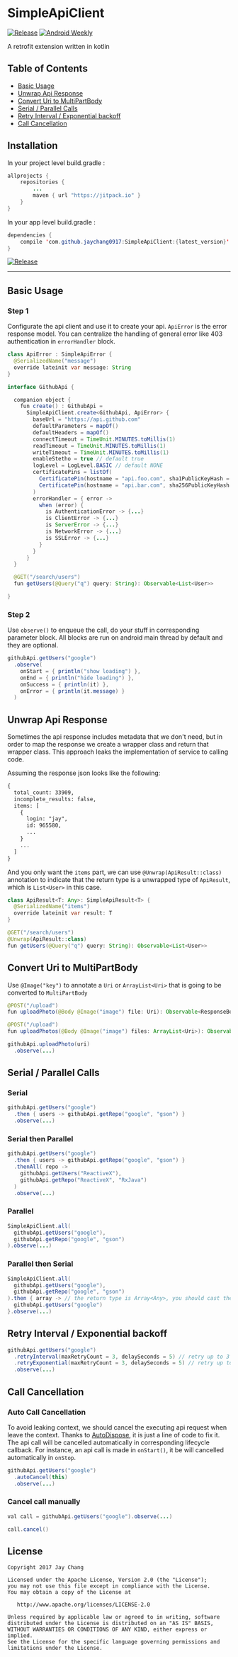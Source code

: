 # SimpleApiClient
[![Release](https://jitpack.io/v/jaychang0917/SimpleApiClient.svg)](https://jitpack.io/#jaychang0917/SimpleApiClient)
[![Android Weekly](http://img.shields.io/badge/Android%20Weekly-%23277-2CB3E5.svg)](http://androidweekly.net/issues/issue-277)

A retrofit extension written in kotlin

## Table of Contents
* [Basic Usage](#basic_usage)
* [Unwrap Api Response](#unwrap)
* [Convert Uri to MultiPartBody](#image)
* [Serial / Parallel Calls](#serial_parallel_calls)
* [Retry Interval / Exponential backoff](#retry)
* [Call Cancellation](#call_cancel)

## Installation
In your project level build.gradle :

```java
allprojects {
    repositories {
        ...
        maven { url "https://jitpack.io" }
    }
}
```

In your app level build.gradle :

```java
dependencies {
    compile 'com.github.jaychang0917:SimpleApiClient:{latest_version}'
}
```
[![Release](https://jitpack.io/v/jaychang0917/SimpleApiClient.svg)](https://jitpack.io/#jaychang0917/SimpleApiClient)

---

## <a name=basic_usage>Basic Usage</a>
### Step 1
Configurate the api client and use it to create your api. `ApiError` is the error response model. You can centralize the handling of general error like 403 authentication in `errorHandler` block.
```java
class ApiError : SimpleApiError {
  @SerializedName("message")
  override lateinit var message: String
}

interface GithubApi {

  companion object {
    fun create() : GithubApi =
      SimpleApiClient.create<GithubApi, ApiError> {
        baseUrl = "https://api.github.com"
        defaultParameters = mapOf()
        defaultHeaders = mapOf()
        connectTimeout = TimeUnit.MINUTES.toMillis(1)
        readTimeout = TimeUnit.MINUTES.toMillis(1)
        writeTimeout = TimeUnit.MINUTES.toMillis(1)
        enableStetho = true // default true
        logLevel = LogLevel.BASIC // default NONE
        certificatePins = listOf(
          CertificatePin(hostname = "api.foo.com", sha1PublicKeyHash = "0beec7b5ea3f0fdbc95d0dd47f3c5bc275da8a33"),
          CertificatePin(hostname = "api.bar.com", sha256PublicKeyHash = "fcde2b2edba56bf408601fb721fe9b5c338d10ee429ea04fae5511b68fbf8fb9")
        )
        errorHandler = { error ->
          when (error) {
            is AuthenticationError -> {...}
            is ClientError -> {...}
            is ServerError -> {...}
            is NetworkError -> {...}
            is SSLError -> {...}
          }
        }
      }
  }

  @GET("/search/users")
  fun getUsers(@Query("q") query: String): Observable<List<User>>

}
````

### Step 2
Use `observe()` to enqueue the call, do your stuff in corresponding parameter block. All blocks are run on android main thread by default and they are optional.
```java
githubApi.getUsers("google")
  .observe(
    onStart = { println("show loading") },
    onEnd = { println("hide loading") },
    onSuccess = { println(it) },
    onError = { println(it.message) }
  )
```

## <a name=unwrap>Unwrap Api Response</a>
Sometimes the api response includes metadata that we don't need, but in order to map the response we create a wrapper class and return that wrapper class.
This approach leaks the implementation of service to calling code.

Assuming the response json looks like the following:
```xml
{
  total_count: 33909,
  incomplete_results: false,
  items: [
    {
      login: "jay",
      id: 965580,
      ...
    }
    ...
  ]
}
```
And you only want the `items` part, we can use `@Unwrap(ApiResult::class)` annotation to indicate that the return type is a unwrapped type of `ApiResult`,
which is `List<User>` in this case.
```java
class ApiResult<T: Any>: SimpleApiResult<T> {
  @SerializedName("items")
  override lateinit var result: T
}

@GET("/search/users")
@Unwrap(ApiResult::class)
fun getUsers(@Query("q") query: String): Observable<List<User>>
```

## <a name=image>Convert Uri to MultiPartBody</a>
Use `@Image("key")` to annotate a `Uri` or `ArrayList<Uri>` that is going to be converted to `MultiPartBody`
```java
@POST("/upload")
fun uploadPhoto(@Body @Image("image") file: Uri): Observable<ResponseBody>

@POST("/upload")
fun uploadPhotos(@Body @Image("image") files: ArrayList<Uri>): Observable<ResponseBody>
```

```java
githubApi.uploadPhoto(uri)
  .observe(...)
```

## <a name=serial_parallel_calls>Serial / Parallel Calls</a>
### Serial
```java
githubApi.getUsers("google")
  .then { users -> githubApi.getRepo("google", "gson") }
  .observe(...)
```

### Serial then Parallel
```java
githubApi.getUsers("google")
  .then { users -> githubApi.getRepo("google", "gson") }
  .thenAll( repo ->
    githubApi.getUsers("ReactiveX"),
    githubApi.getRepo("ReactiveX", "RxJava")
  )
  .observe(...)
```

### Parallel
```java
SimpleApiClient.all(
  githubApi.getUsers("google"),
  githubApi.getRepo("google", "gson")
).observe(...)
```

### Parallel then Serial
```java
SimpleApiClient.all(
  githubApi.getUsers("google"),
  githubApi.getRepo("google", "gson")
).then { array -> // the return type is Array<Any>, you should cast them, e.g. val users = array[0] as List<User>
  githubApi.getUsers("google")
}.observe(...)
```

## <a name=retry>Retry Interval / Exponential backoff</a>
```java
githubApi.getUsers("google")
  .retryInterval(maxRetryCount = 3, delaySeconds = 5) // retry up to 3 times, each time delays 5 seconds
  .retryExponential(maxRetryCount = 3, delaySeconds = 5) // retry up to 3 times, each time delays 5^n seconds, where n = {1,2,3}
  .observe(...)
```

## <a name=call_cancel>Call Cancellation</a>
### Auto Call Cancellation
To avoid leaking context, we should cancel the executing api request when leave the context. Thanks to [AutoDispose](https://github.com/uber/AutoDispose), it is just a line of code to fix it. The api call will be cancelled automatically in corresponding lifecycle callback. For instance, an api call is made in `onStart()`, it be will cancelled automatically in `onStop`.

```java
githubApi.getUsers("google")
  .autoCancel(this)
  .observe(...)
```
### Cancel call manually
```java
val call = githubApi.getUsers("google").observe(...)

call.cancel()
```

## License
```
Copyright 2017 Jay Chang

Licensed under the Apache License, Version 2.0 (the "License");
you may not use this file except in compliance with the License.
You may obtain a copy of the License at

   http://www.apache.org/licenses/LICENSE-2.0

Unless required by applicable law or agreed to in writing, software
distributed under the License is distributed on an "AS IS" BASIS,
WITHOUT WARRANTIES OR CONDITIONS OF ANY KIND, either express or implied.
See the License for the specific language governing permissions and
limitations under the License.
```
